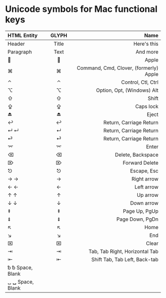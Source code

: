 # Unicode symbols for Mac functional keys

| HTML Entity      | GLYPH | Name     |
| :---        |    :----:   |          ---: |
| Header      | Title       | Here's this   |
| Paragraph   | Text        | And more      |
| &#63743;         |       |  Apple |
| &#8984;          |  ⌘     |  Command, Cmd, Clover, (formerly) Apple |
| &#8963;          |  ⌃     |  Control, Ctl, Ctrl |
| &#8997;          |  ⌥     |  Option, Opt, (Windows) Alt |
| &#8679;          |  ⇧     |  Shift |
| &#8682;          |  ⇪     |  Caps lock |
| &#9167;          |  ⏏     |  Eject |
| &#8617;          |  ↩     |  Return, Carriage Return |
| &#8629; &crarr;  |  ↵     |  Return, Carriage Return |
| &#9166;          |  ⏎     |  Return, Carriage Return |
| &#8996;          |  ⌤     |  Enter |
| &#9003;          |  ⌫     |  Delete, Backspace |
| &#8998;          |  ⌦     |  Forward Delete |
| &#9099;          |  ⎋     |  Escape, Esc |
| &#8594; &rarr;   |  →     |  Right arrow |
| &#8592; &larr;   |  ←     |  Left arrow |
| &#8593; &uarr;   |  ↑     |  Up arrow |
| &#8595; &darr;   |  ↓     |  Down arrow |
| &#8670;          |  ⇞     |  Page Up, PgUp |
| &#8671;          |  ⇟     |  Page Down, PgDn |
| &#8598;          |  ↖     |  Home |
| &#8600;          |  ↘     |  End |
| &#8999;          |  ⌧     |  Clear |
| &#8677;          |  ⇥     |  Tab, Tab Right, Horizontal Tab |
| &#8676;          |  ⇤     |  Shift Tab, Tab Left, Back-tab |
| &#9250;         ␢      Space, Blank |
| &#9251;         **␣**  Space, Blank |
